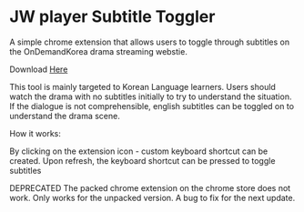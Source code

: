 # JW player Subtitle Toggler

A simple chrome extension that allows users to toggle through subtitles on the OnDemandKorea drama streaming webstie.

Download [Here](https://chrome.google.com/webstore/detail/ondemand-korea-subtitle-t/pkpkndeemifdfocodpccfcpfjacdkpmb)

This tool is mainly targeted to Korean Language learners.
Users should watch the drama with no subtitles initially to try to understand the situation. If the dialogue is not comprehensible, english subtitles can be toggled on to understand the drama scene.

How it works:

By clicking on the extension icon - custom keyboard shortcut can be created.
Upon refresh, the keyboard shortcut can be pressed to toggle subtitles

DEPRECATED
The packed chrome extension on the chrome store does not work. Only works for the unpacked version. A bug to fix for the next update.

